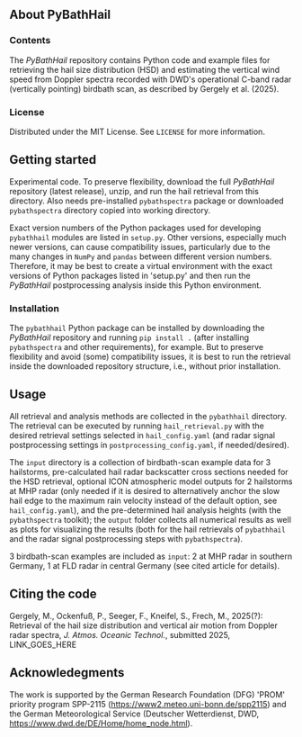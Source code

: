 ## About PyBathHail
### Contents
The *PyBathHail* repository contains Python code and example files for retrieving the hail size distribution (HSD) and estimating the vertical wind speed from Doppler spectra recorded with DWD's operational C-band radar (vertically pointing) birdbath scan, as described by Gergely et al. (2025).
### License
Distributed under the MIT License. See `LICENSE` for more information.
## Getting started
Experimental code. To preserve flexibility, download the full *PyBathHail* repository (latest release), unzip, and run the hail retrieval from this directory. Also needs pre-installed `pybathspectra` package or downloaded `pybathspectra` directory copied into working directory. 

Exact version numbers of the Python packages used for developing `pybathhail` modules are listed in `setup.py`. Other versions, especially much newer versions, can cause compatibility issues, particularly due to the many changes in `NumPy` and `pandas` between different version numbers. Therefore, it may be best to create a virtual environment with the exact versions of Python packages listed in 'setup.py' and then run the *PyBathHail* postprocessing analysis inside this Python environment. 
### Installation
The `pybathhail` Python package can be installed by downloading the *PyBathHail* repository and running `pip install .` (after installing `pybathspectra` and other requirements), for example. But to preserve flexibility and avoid (some) compatibility issues, it is best to run the retrieval inside the downloaded repository structure, i.e., without prior installation.
## Usage
All retrieval and analysis methods are collected in the `pybathhail` directory. The retrieval can be executed by running `hail_retrieval.py` with the desired retrieval settings selected in `hail_config.yaml` (and radar signal postprocessing settings in `postprocessing_config.yaml`, if needed/desired). 

The `input` directory is a collection of birdbath-scan example data for 3 hailstorms, pre-calculated hail radar backscatter cross sections needed for the HSD retrieval, optional ICON atmospheric model outputs for 2 hailstorms at MHP radar (only needed if it is desired to alternatively anchor the slow hail edge to the maximum rain velocity instead of the default option, see `hail_config.yaml`), and the pre-determined hail analysis heights (with the `pybathspectra` toolkit); the `output` folder collects all numerical results as well as plots for visualizing the results (both for the hail retrievals of `pybathhail` and the radar signal postprocessing steps with `pybathspectra`).

3 birdbath-scan examples are included as `input`: 2 at MHP radar in southern Germany, 1 at FLD radar in central Germany (see cited article for details).
## Citing the code
Gergely, M., Ockenfuß, P., Seeger, F., Kneifel, S., Frech, M., 2025(?): Retrieval of the hail size distribution and vertical air motion from Doppler radar spectra, *J. Atmos. Oceanic Technol.*, submitted 2025, LINK_GOES_HERE
## Acknowledegments
The work is supported by the German Research Foundation (DFG) 'PROM' priority program SPP-2115 (https://www2.meteo.uni-bonn.de/spp2115) and the German Meteorological Service (Deutscher Wetterdienst, DWD, https://www.dwd.de/DE/Home/home_node.html).
<!-- ## References -->
